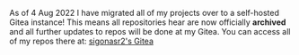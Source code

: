 As of 4 Aug 2022 I have migrated all of my projects over to a self-hosted Gitea instance! This means all repositories hear are now officially **archived** and all further updates to repos will be done at my Gitea. You can access all of my repos there at: [sigonasr2's Gitea](http://sig.projectdivar.com/sigonasr2)

